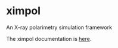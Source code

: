 # ximpol

An X-ray polarimetry simulation framework

The ximpol documentation is [here](http://ximpol.readthedocs.org/en/latest/).

